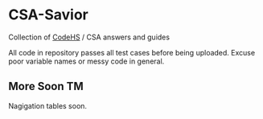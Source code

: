 # CSA-Savior
Collection of [CodeHS](https://codehs.com) / CSA answers and guides

All code in repository passes all test cases before being uploaded. Excuse poor variable names or messy code in general.

## More Soon TM
Nagigation tables soon.